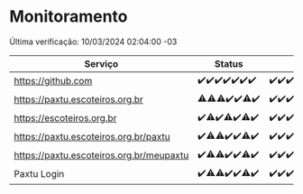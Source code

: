 # Monitoramento

Última verificação: 10/03/2024 02:04:00 -03

|Serviço|Status|Últimas 24h|
|---|---|---|
|https://github.com|<span title="2024-03-03: OK=24">✔️</span><span title="2024-03-04: OK=22">✔️</span><span title="2024-03-05: OK=24">✔️</span><span title="2024-03-06: OK=24">✔️</span><span title="2024-03-07: OK=24">✔️</span><span title="2024-03-08: OK=24">✔️</span><span title="2024-03-09: OK=5">✔️</span>|<span title="09/03/2024 02:07:00 -03 : 200">✔️</span><span title="09/03/2024 03:09:00 -03 : 200">✔️</span><span title="09/03/2024 04:03:00 -03 : 200">✔️</span><span title="09/03/2024 05:07:00 -03 : 200">✔️</span><span title="09/03/2024 06:06:00 -03 : 200">✔️</span><span title="09/03/2024 07:04:00 -03 : 200">✔️</span><span title="09/03/2024 08:02:00 -03 : 200">✔️</span><span title="09/03/2024 09:09:00 -03 : 200">✔️</span><span title="09/03/2024 10:04:00 -03 : 200">✔️</span><span title="09/03/2024 11:03:00 -03 : 200">✔️</span><span title="09/03/2024 12:03:00 -03 : 200">✔️</span><span title="09/03/2024 13:06:00 -03 : 200">✔️</span><span title="09/03/2024 14:03:00 -03 : 200">✔️</span><span title="09/03/2024 15:07:00 -03 : 200">✔️</span><span title="09/03/2024 16:02:00 -03 : 200">✔️</span><span title="09/03/2024 17:05:00 -03 : 200">✔️</span><span title="09/03/2024 18:03:00 -03 : 200">✔️</span><span title="09/03/2024 19:05:00 -03 : 200">✔️</span><span title="09/03/2024 20:06:00 -03 : 200">✔️</span><span title="09/03/2024 21:32:00 -03 : 200">✔️</span><span title="09/03/2024 22:42:00 -03 : 200">✔️</span><span title="09/03/2024 23:17:00 -03 : 200">✔️</span><span title="10/03/2024 00:06:00 -03 : 200">✔️</span><span title="10/03/2024 01:07:00 -03 : 200">✔️</span><span title="10/03/2024 02:04:00 -03 : 200">✔️</span>|
|https://paxtu.escoteiros.org.br|<span title="2024-03-03: OK=23, Falhas=1">⚠️</span><span title="2024-03-04: OK=21, Falhas=1">⚠️</span><span title="2024-03-05: OK=23, Falhas=1">⚠️</span><span title="2024-03-06: OK=24">✔️</span><span title="2024-03-07: OK=24">✔️</span><span title="2024-03-08: OK=23, Falhas=1">⚠️</span><span title="2024-03-09: OK=5">✔️</span>|<span title="09/03/2024 02:07:00 -03 : 200">✔️</span><span title="09/03/2024 03:09:00 -03 : 200">✔️</span><span title="09/03/2024 04:03:00 -03 : 200">✔️</span><span title="09/03/2024 05:07:00 -03 : 200">✔️</span><span title="09/03/2024 06:06:00 -03 : 200">✔️</span><span title="09/03/2024 07:04:00 -03 : 200">✔️</span><span title="09/03/2024 08:02:00 -03 : 200">✔️</span><span title="09/03/2024 09:09:00 -03 : 200">✔️</span><span title="09/03/2024 10:04:00 -03 : 200">✔️</span><span title="09/03/2024 11:03:00 -03 : 200">✔️</span><span title="09/03/2024 12:03:00 -03 : 200">✔️</span><span title="09/03/2024 13:06:00 -03 : 200">✔️</span><span title="09/03/2024 14:03:00 -03 : 200">✔️</span><span title="09/03/2024 15:07:00 -03 : 200">✔️</span><span title="09/03/2024 16:02:00 -03 : 200">✔️</span><span title="09/03/2024 17:05:00 -03 : 200">✔️</span><span title="09/03/2024 18:03:00 -03 : 200">✔️</span><span title="09/03/2024 19:05:00 -03 : 200">✔️</span><span title="09/03/2024 20:06:00 -03 : 200">✔️</span><span title="09/03/2024 21:32:00 -03 : 200">✔️</span><span title="09/03/2024 22:42:00 -03 : 200">✔️</span><span title="09/03/2024 23:17:00 -03 : 200">✔️</span><span title="10/03/2024 00:06:00 -03 : 200">✔️</span><span title="10/03/2024 01:07:00 -03 : 200">✔️</span><span title="10/03/2024 02:04:00 -03 : 200">✔️</span>|
|https://escoteiros.org.br|<span title="2024-03-03: OK=24">✔️</span><span title="2024-03-04: OK=21, Falhas=1">⚠️</span><span title="2024-03-05: OK=24">✔️</span><span title="2024-03-06: OK=23, Falhas=1">⚠️</span><span title="2024-03-07: OK=24">✔️</span><span title="2024-03-08: OK=23, Falhas=1">⚠️</span><span title="2024-03-09: OK=5">✔️</span>|<span title="09/03/2024 02:07:00 -03 : 200">✔️</span><span title="09/03/2024 03:09:00 -03 : 200">✔️</span><span title="09/03/2024 04:03:00 -03 : 200">✔️</span><span title="09/03/2024 05:07:00 -03 : 200">✔️</span><span title="09/03/2024 06:06:00 -03 : 200">✔️</span><span title="09/03/2024 07:04:00 -03 : 200">✔️</span><span title="09/03/2024 08:02:00 -03 : 200">✔️</span><span title="09/03/2024 09:09:00 -03 : 200">✔️</span><span title="09/03/2024 10:04:00 -03 : 200">✔️</span><span title="09/03/2024 11:03:00 -03 : 200">✔️</span><span title="09/03/2024 12:03:00 -03 : 200">✔️</span><span title="09/03/2024 13:06:00 -03 : 200">✔️</span><span title="09/03/2024 14:03:00 -03 : 200">✔️</span><span title="09/03/2024 15:07:00 -03 : 200">✔️</span><span title="09/03/2024 16:02:00 -03 : 200">✔️</span><span title="09/03/2024 17:05:00 -03 : 200">✔️</span><span title="09/03/2024 18:03:00 -03 : 200">✔️</span><span title="09/03/2024 19:05:00 -03 : 200">✔️</span><span title="09/03/2024 20:06:00 -03 : 200">✔️</span><span title="09/03/2024 21:32:00 -03 : 200">✔️</span><span title="09/03/2024 22:42:00 -03 : 200">✔️</span><span title="09/03/2024 23:17:00 -03 : 200">✔️</span><span title="10/03/2024 00:06:00 -03 : 200">✔️</span><span title="10/03/2024 01:07:00 -03 : 200">✔️</span><span title="10/03/2024 02:04:00 -03 : 200">✔️</span>|
|https://paxtu.escoteiros.org.br/paxtu|<span title="2024-03-03: OK=24">✔️</span><span title="2024-03-04: OK=19, Falhas=3">⚠️</span><span title="2024-03-05: OK=23, Falhas=1">⚠️</span><span title="2024-03-06: OK=24">✔️</span><span title="2024-03-07: OK=24">✔️</span><span title="2024-03-08: OK=23, Falhas=1">⚠️</span><span title="2024-03-09: OK=5">✔️</span>|<span title="09/03/2024 02:07:00 -03 : 200">✔️</span><span title="09/03/2024 03:09:00 -03 : 200">✔️</span><span title="09/03/2024 04:03:00 -03 : 200">✔️</span><span title="09/03/2024 05:07:00 -03 : 200">✔️</span><span title="09/03/2024 06:06:00 -03 : 200">✔️</span><span title="09/03/2024 07:04:00 -03 : 200">✔️</span><span title="09/03/2024 08:02:00 -03 : 200">✔️</span><span title="09/03/2024 09:09:00 -03 : 200">✔️</span><span title="09/03/2024 10:04:00 -03 : 200">✔️</span><span title="09/03/2024 11:03:00 -03 : 200">✔️</span><span title="09/03/2024 12:03:00 -03 : 200">✔️</span><span title="09/03/2024 13:06:00 -03 : 200">✔️</span><span title="09/03/2024 14:03:00 -03 : 200">✔️</span><span title="09/03/2024 15:07:00 -03 : 200">✔️</span><span title="09/03/2024 16:02:00 -03 : 200">✔️</span><span title="09/03/2024 17:05:00 -03 : 200">✔️</span><span title="09/03/2024 18:03:00 -03 : 200">✔️</span><span title="09/03/2024 19:05:00 -03 : 200">✔️</span><span title="09/03/2024 20:06:00 -03 : 200">✔️</span><span title="09/03/2024 21:32:00 -03 : 200">✔️</span><span title="09/03/2024 22:42:00 -03 : 200">✔️</span><span title="09/03/2024 23:17:00 -03 : 200">✔️</span><span title="10/03/2024 00:06:00 -03 : 200">✔️</span><span title="10/03/2024 01:07:00 -03 : 200">✔️</span><span title="10/03/2024 02:04:00 -03 : 200">✔️</span>|
|https://paxtu.escoteiros.org.br/meupaxtu|<span title="2024-03-03: OK=24">✔️</span><span title="2024-03-04: OK=19, Falhas=3">⚠️</span><span title="2024-03-05: OK=23, Falhas=1">⚠️</span><span title="2024-03-06: OK=24">✔️</span><span title="2024-03-07: OK=24">✔️</span><span title="2024-03-08: OK=23, Falhas=1">⚠️</span><span title="2024-03-09: OK=5">✔️</span>|<span title="09/03/2024 02:07:00 -03 : 200">✔️</span><span title="09/03/2024 03:09:00 -03 : 200">✔️</span><span title="09/03/2024 04:03:00 -03 : 200">✔️</span><span title="09/03/2024 05:07:00 -03 : 200">✔️</span><span title="09/03/2024 06:06:00 -03 : 200">✔️</span><span title="09/03/2024 07:04:00 -03 : 200">✔️</span><span title="09/03/2024 08:02:00 -03 : 200">✔️</span><span title="09/03/2024 09:09:00 -03 : 200">✔️</span><span title="09/03/2024 10:04:00 -03 : 200">✔️</span><span title="09/03/2024 11:03:00 -03 : 200">✔️</span><span title="09/03/2024 12:03:00 -03 : 200">✔️</span><span title="09/03/2024 13:06:00 -03 : 200">✔️</span><span title="09/03/2024 14:03:00 -03 : 200">✔️</span><span title="09/03/2024 15:07:00 -03 : 200">✔️</span><span title="09/03/2024 16:02:00 -03 : 200">✔️</span><span title="09/03/2024 17:05:00 -03 : 200">✔️</span><span title="09/03/2024 18:03:00 -03 : 200">✔️</span><span title="09/03/2024 19:05:00 -03 : 200">✔️</span><span title="09/03/2024 20:06:00 -03 : 200">✔️</span><span title="09/03/2024 21:32:00 -03 : 200">✔️</span><span title="09/03/2024 22:42:00 -03 : 200">✔️</span><span title="09/03/2024 23:17:00 -03 : 200">✔️</span><span title="10/03/2024 00:06:00 -03 : 200">✔️</span><span title="10/03/2024 01:07:00 -03 : 200">✔️</span><span title="10/03/2024 02:04:00 -03 : 200">✔️</span>|
|Paxtu Login|<span title="2024-03-03: OK=24">✔️</span><span title="2024-03-04: OK=19, Falhas=3">⚠️</span><span title="2024-03-05: OK=23, Falhas=1">⚠️</span><span title="2024-03-06: OK=24">✔️</span><span title="2024-03-07: OK=24">✔️</span><span title="2024-03-08: OK=23, Falhas=1">⚠️</span><span title="2024-03-09: OK=5">✔️</span>|<span title="09/03/2024 02:07:00 -03 : 200">✔️</span><span title="09/03/2024 03:09:00 -03 : 200">✔️</span><span title="09/03/2024 04:03:00 -03 : 200">✔️</span><span title="09/03/2024 05:07:00 -03 : 200">✔️</span><span title="09/03/2024 06:06:00 -03 : 200">✔️</span><span title="09/03/2024 07:04:00 -03 : 200">✔️</span><span title="09/03/2024 08:02:00 -03 : 200">✔️</span><span title="09/03/2024 09:09:00 -03 : 200">✔️</span><span title="09/03/2024 10:04:00 -03 : 200">✔️</span><span title="09/03/2024 11:03:00 -03 : 200">✔️</span><span title="09/03/2024 12:03:00 -03 : 200">✔️</span><span title="09/03/2024 13:06:00 -03 : 200">✔️</span><span title="09/03/2024 14:03:00 -03 : 200">✔️</span><span title="09/03/2024 15:07:00 -03 : 200">✔️</span><span title="09/03/2024 16:02:00 -03 : 200">✔️</span><span title="09/03/2024 17:05:00 -03 : 200">✔️</span><span title="09/03/2024 18:03:00 -03 : 200">✔️</span><span title="09/03/2024 19:05:00 -03 : 200">✔️</span><span title="09/03/2024 20:06:00 -03 : 200">✔️</span><span title="09/03/2024 21:32:00 -03 : 200">✔️</span><span title="09/03/2024 22:42:00 -03 : 200">✔️</span><span title="09/03/2024 23:17:00 -03 : 200">✔️</span><span title="10/03/2024 00:06:00 -03 : 200">✔️</span><span title="10/03/2024 01:07:00 -03 : 200">✔️</span><span title="10/03/2024 02:04:00 -03 : 200">✔️</span>|
